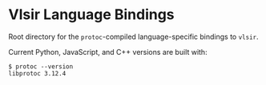 
# Vlsir Language Bindings 

Root directory for the `protoc`-compiled language-specific bindings to `vlsir`. 

Current Python, JavaScript, and C++ versions are built with: 

```
$ protoc --version
libprotoc 3.12.4
```

